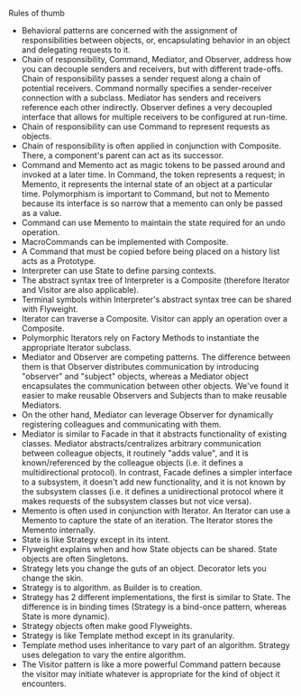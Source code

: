 Rules of thumb
- Behavioral patterns are concerned with the assignment of responsibilities between objects, or, encapsulating behavior in an object and delegating requests to it.
- Chain of responsibility, Command, Mediator, and Observer, address how you can decouple senders and receivers, but with different trade-offs. Chain of responsibility passes a sender request along a chain of potential receivers. Command normally specifies a sender-receiver connection with a subclass. Mediator has senders and receivers reference each other indirectly. Observer defines a very decoupled interface that allows for multiple receivers to be configured at run-time.
- Chain of responsibility can use Command to represent requests as objects.
- Chain of responsibility is often applied in conjunction with Composite. There, a component's parent can act as its successor.
- Command and Memento act as magic tokens to be passed around and invoked at a later time. In Command, the token represents a request; in Memento, it represents the internal state of an object at a particular time. Polymorphism is important to Command, but not to Memento because its interface is so narrow that a memento can only be passed as a value.
- Command can use Memento to maintain the state required for an undo operation.
- MacroCommands can be implemented with Composite.
- A Command that must be copied before being placed on a history list acts as a Prototype.
- Interpreter can use State to define parsing contexts.
- The abstract syntax tree of Interpreter is a Composite (therefore Iterator and Visitor are also applicable).
- Terminal symbols within Interpreter's abstract syntax tree can be shared with Flyweight.
- Iterator can traverse a Composite. Visitor can apply an operation over a Composite.
- Polymorphic Iterators rely on Factory Methods to instantiate the appropriate Iterator subclass.
- Mediator and Observer are competing patterns. The difference between them is that Observer distributes communication by introducing "observer" and "subject" objects, whereas a Mediator object encapsulates the communication between other objects. We've found it easier to make reusable Observers and Subjects than to make reusable Mediators.
- On the other hand, Mediator can leverage Observer for dynamically registering colleagues and communicating with them.
- Mediator is similar to Facade in that it abstracts functionality of existing classes. Mediator abstracts/centralizes arbitrary communication between colleague objects, it routinely "adds value", and it is known/referenced by the colleague objects (i.e. it defines a multidirectional protocol). In contrast, Facade defines a simpler interface to a subsystem, it doesn't add new functionality, and it is not known by the subsystem classes (i.e. it defines a unidirectional protocol where it makes requests of the subsystem classes but not vice versa).
- Memento is often used in conjunction with Iterator. An Iterator can use a Memento to capture the state of an iteration. The Iterator stores the Memento internally.
- State is like Strategy except in its intent.
- Flyweight explains when and how State objects can be shared.
State objects are often Singletons.
- Strategy lets you change the guts of an object. Decorator lets you change the skin.
- Strategy is to algorithm. as Builder is to creation.
- Strategy has 2 different implementations, the first is similar to State. The difference is in binding times (Strategy is a bind-once pattern, whereas State is more dynamic).
- Strategy objects often make good Flyweights.
- Strategy is like Template method except in its granularity.
- Template method uses inheritance to vary part of an algorithm. Strategy uses delegation to vary the entire algorithm.
- The Visitor pattern is like a more powerful Command pattern because the visitor may initiate whatever is appropriate for the kind of object it encounters.
